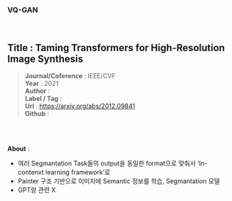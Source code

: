 ### VQ-GAN
 <br/>

## Title : Taming Transformers for High-Resolution Image Synthesis  
> **Journal/Coference** : IEEE/CVF   
> **Year** : 2021   
> **Author** :  
> **Label / Tag** :  
> **Url** : https://arxiv.org/abs/2012.09841  
> **Github** :

<br/>
<br/>

 
**About** :
- 여러 Segmantation Task들의 output을 동일한 format으로 맞춰서  ‘In-contenxt learning framework’로  
- Painter 구조 기반으로 이미지에 Semantic 정보를 학습, Segmantation 모델  
- GPT랑 관련 X  
 <br/>

 
